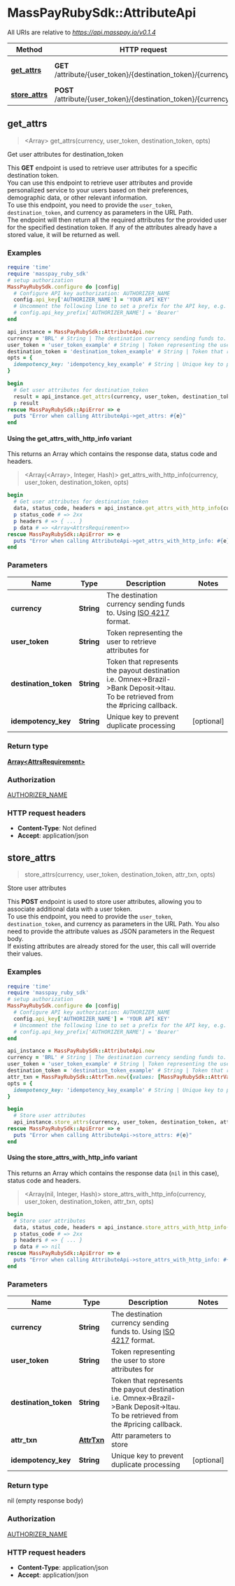 # MassPayRubySdk::AttributeApi

All URIs are relative to *https://api.masspay.io/v0.1.4*

| Method | HTTP request | Description |
| ------ | ------------ | ----------- |
| [**get_attrs**](AttributeApi.md#get_attrs) | **GET** /attribute/{user_token}/{destination_token}/{currency} | Get user attributes for destination_token |
| [**store_attrs**](AttributeApi.md#store_attrs) | **POST** /attribute/{user_token}/{destination_token}/{currency} | Store user attributes |


## get_attrs

> <Array<AttrsRequirement>> get_attrs(currency, user_token, destination_token, opts)

Get user attributes for destination_token

This **GET** endpoint is used to retrieve user attributes for a specific destination token. <br> You can use this endpoint to retrieve user attributes and provide personalized service to your users based on their preferences, demographic data, or other relevant information. <br> To use this endpoint, you need to provide the `user_token`, `destination_token`, and currency as parameters in the URL Path. <br> The endpoint will then return all the required attributes for the provided user for the specified destination token. If any of the attributes already have a stored value, it will be returned as well.

### Examples

```ruby
require 'time'
require 'masspay_ruby_sdk'
# setup authorization
MassPayRubySdk.configure do |config|
  # Configure API key authorization: AUTHORIZER_NAME
  config.api_key['AUTHORIZER_NAME'] = 'YOUR API KEY'
  # Uncomment the following line to set a prefix for the API key, e.g. 'Bearer' (defaults to nil)
  # config.api_key_prefix['AUTHORIZER_NAME'] = 'Bearer'
end

api_instance = MassPayRubySdk::AttributeApi.new
currency = 'BRL' # String | The destination currency sending funds to. Using [ISO 4217](https://en.wikipedia.org/wiki/ISO_4217) format. 
user_token = 'user_token_example' # String | Token representing the user to retrieve attributes for
destination_token = 'destination_token_example' # String | Token that represents the payout destination i.e. Omnex->Brazil->Bank Deposit->Itau. To be retrieved from the #pricing callback.
opts = {
  idempotency_key: 'idempotency_key_example' # String | Unique key to prevent duplicate processing
}

begin
  # Get user attributes for destination_token
  result = api_instance.get_attrs(currency, user_token, destination_token, opts)
  p result
rescue MassPayRubySdk::ApiError => e
  puts "Error when calling AttributeApi->get_attrs: #{e}"
end
```

#### Using the get_attrs_with_http_info variant

This returns an Array which contains the response data, status code and headers.

> <Array(<Array<AttrsRequirement>>, Integer, Hash)> get_attrs_with_http_info(currency, user_token, destination_token, opts)

```ruby
begin
  # Get user attributes for destination_token
  data, status_code, headers = api_instance.get_attrs_with_http_info(currency, user_token, destination_token, opts)
  p status_code # => 2xx
  p headers # => { ... }
  p data # => <Array<AttrsRequirement>>
rescue MassPayRubySdk::ApiError => e
  puts "Error when calling AttributeApi->get_attrs_with_http_info: #{e}"
end
```

### Parameters

| Name | Type | Description | Notes |
| ---- | ---- | ----------- | ----- |
| **currency** | **String** | The destination currency sending funds to. Using [ISO 4217](https://en.wikipedia.org/wiki/ISO_4217) format.  |  |
| **user_token** | **String** | Token representing the user to retrieve attributes for |  |
| **destination_token** | **String** | Token that represents the payout destination i.e. Omnex-&gt;Brazil-&gt;Bank Deposit-&gt;Itau. To be retrieved from the #pricing callback. |  |
| **idempotency_key** | **String** | Unique key to prevent duplicate processing | [optional] |

### Return type

[**Array&lt;AttrsRequirement&gt;**](AttrsRequirement.md)

### Authorization

[AUTHORIZER_NAME](../README.md#AUTHORIZER_NAME)

### HTTP request headers

- **Content-Type**: Not defined
- **Accept**: application/json


## store_attrs

> store_attrs(currency, user_token, destination_token, attr_txn, opts)

Store user attributes

This **POST** endpoint is used to store user attributes, allowing you to associate additional data with a user token. <br> To use this endpoint, you need to provide the `user_token`, `destination_token`, and currency as parameters in the URL Path. You also need to provide the attribute values as JSON parameters in the Request body. <br> If existing attributes are already stored for the user, this call will override their values.

### Examples

```ruby
require 'time'
require 'masspay_ruby_sdk'
# setup authorization
MassPayRubySdk.configure do |config|
  # Configure API key authorization: AUTHORIZER_NAME
  config.api_key['AUTHORIZER_NAME'] = 'YOUR API KEY'
  # Uncomment the following line to set a prefix for the API key, e.g. 'Bearer' (defaults to nil)
  # config.api_key_prefix['AUTHORIZER_NAME'] = 'Bearer'
end

api_instance = MassPayRubySdk::AttributeApi.new
currency = 'BRL' # String | The destination currency sending funds to. Using [ISO 4217](https://en.wikipedia.org/wiki/ISO_4217) format. 
user_token = 'user_token_example' # String | Token representing the user to store attributes for
destination_token = 'destination_token_example' # String | Token that represents the payout destination i.e. Omnex->Brazil->Bank Deposit->Itau. To be retrieved from the #pricing callback. 
attr_txn = MassPayRubySdk::AttrTxn.new({values: [MassPayRubySdk::AttrValue.new({token: 'e2ca24e9-c546-4c64-90d2-cb8e70e7c9ba', value: '432532532'})]}) # AttrTxn | Attr parameters to store
opts = {
  idempotency_key: 'idempotency_key_example' # String | Unique key to prevent duplicate processing
}

begin
  # Store user attributes
  api_instance.store_attrs(currency, user_token, destination_token, attr_txn, opts)
rescue MassPayRubySdk::ApiError => e
  puts "Error when calling AttributeApi->store_attrs: #{e}"
end
```

#### Using the store_attrs_with_http_info variant

This returns an Array which contains the response data (`nil` in this case), status code and headers.

> <Array(nil, Integer, Hash)> store_attrs_with_http_info(currency, user_token, destination_token, attr_txn, opts)

```ruby
begin
  # Store user attributes
  data, status_code, headers = api_instance.store_attrs_with_http_info(currency, user_token, destination_token, attr_txn, opts)
  p status_code # => 2xx
  p headers # => { ... }
  p data # => nil
rescue MassPayRubySdk::ApiError => e
  puts "Error when calling AttributeApi->store_attrs_with_http_info: #{e}"
end
```

### Parameters

| Name | Type | Description | Notes |
| ---- | ---- | ----------- | ----- |
| **currency** | **String** | The destination currency sending funds to. Using [ISO 4217](https://en.wikipedia.org/wiki/ISO_4217) format.  |  |
| **user_token** | **String** | Token representing the user to store attributes for |  |
| **destination_token** | **String** | Token that represents the payout destination i.e. Omnex-&gt;Brazil-&gt;Bank Deposit-&gt;Itau. To be retrieved from the #pricing callback.  |  |
| **attr_txn** | [**AttrTxn**](AttrTxn.md) | Attr parameters to store |  |
| **idempotency_key** | **String** | Unique key to prevent duplicate processing | [optional] |

### Return type

nil (empty response body)

### Authorization

[AUTHORIZER_NAME](../README.md#AUTHORIZER_NAME)

### HTTP request headers

- **Content-Type**: application/json
- **Accept**: application/json

